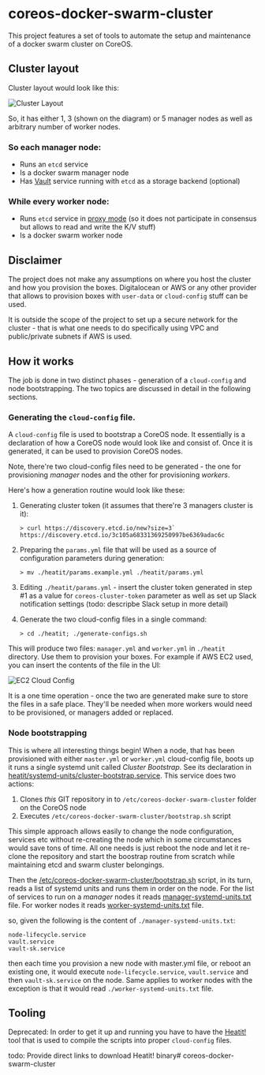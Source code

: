 # coreos-docker-swarm-cluster

This project features a set of tools to automate the setup and maintenance of a docker swarm cluster on CoreOS.

## Cluster layout

Cluster layout would look like this:

![Cluster Layout](https://github.com/pavlo/coreos-docker-swarm-cluster/raw/develop/docs/images/cluster_layout.png)

So, it has either 1, 3 (shown on the diagram) or 5 manager nodes as well as arbitrary number of worker nodes.

### So each manager node:

* Runs an `etcd` service
* Is a docker swarm manager node
* Has [Vault](https://www.vaultproject.io) service running with `etcd` as a storage backend (optional)

### While every worker node:

* Runs `etcd` service in [proxy mode](https://coreos.com/etcd/docs/latest/v2/proxy.html) (so it does not participate in consensus but allows to read and write the K/V stuff)
* Is a docker swarm worker node

## Disclaimer 

The project does not make any assumptions on where you host the cluster and how you provision the boxes. Digitalocean or AWS or any other provider that allows to provision boxes with `user-data` or `cloud-config` stuff can be used.

It is outside the scope of the project to set up a secure network for the cluster - that is what one needs to do specifically using VPC and public/private subnets if AWS is used.


## How it works

The job is done in two distinct phases - generation of a `cloud-config` and node bootstrapping. The two topics are discussed in detail in the following sections.

### Generating the `cloud-config` file.

A `cloud-config` file is used to bootstrap a CoreOS node. It essentially is a declaration of how a CoreOS node would look like and consist of. Once it is generated, it can be used to provision CoreOS nodes.

Note, there're two cloud-config files need to be generated - the one for provisioning *manager* nodes and the other for provisioning *workers*.

Here's how a generation routine would look like these:

1. Generating cluster token (it assumes that there're 3 managers cluster is it):

    ```
    > curl https://discovery.etcd.io/new?size=3`
    https://discovery.etcd.io/3c105a68331369250997be6369adac6c
    ```

2. Preparing the `params.yml` file that will be used as a source of configuration parameters during generation:

    ```
    > mv ./heatit/params.example.yml ./heatit/params.yml
    ```

3. Editing `./heatit/params.yml` - insert the cluster token generated in step #1 as a value for `coreos-cluster-token` parameter as well as set up Slack notification settings (todo: descripbe Slack setup in more detail)

4. Generate the two cloud-config files in a single command:

    ```
    > cd ./heatit; ./generate-configs.sh
    ```

This will produce two files: `manager.yml` and `worker.yml` in `./heatit` directory. Use them to provision your boxes. For example if AWS EC2 used, you can insert the contents of the file in the UI:

![EC2 Cloud Config](https://github.com/pavlo/coreos-docker-swarm-cluster/raw/develop/docs/images/cloud_config_aws_ec2.png) 

It is a one time operation - once the two are generated make sure to store the files in a safe place. They'll be needed when more workers would need to be provisioned, or managers added or replaced.

### Node bootstrapping

This is where all interesting things begin! When a node, that has been provisioned with either `master.yml` or `worker.yml` cloud-config file, boots up it runs a single systemd unit called *Cluster Bootstrap*. See its declaration in [heatit/systemd-units/cluster-bootstrap.service](heatit/systemd-units/bootstrap.sh). This service does two actions:

1. Clones *this* GIT repository in to `/etc/coreos-docker-swarm-cluster` folder on the CoreOS node
2. Executes `/etc/coreos-docker-swarm-cluster/bootstrap.sh` script

This simple approach allows easily to change the node configuration, services etc without re-creating the node which in some circumstances would save tons of time. All one needs is just reboot the node and let it re-clone the repository and start the boostrap routine from scratch while maintaining etcd and swarm cluster belongings. 

Then the [/etc/coreos-docker-swarm-cluster/bootstrap.sh](bootstrap.sh) script, in its turn, reads a list of systemd units and runs them in order on the node. For the list of services to run on a *manager* nodes it reads [manager-systemd-units.txt](manager-systemd-units.txt) file. For worker nodes it reads [worker-systemd-units.txt](worker-systemd-units.txt) file. 

so, given the following is the content of `./manager-systemd-units.txt`:

    node-lifecycle.service
    vault.service
    vault-sk.service

then each time you provision a new node with master.yml file, or reboot an existing one, it would execute `node-lifecycle.service`, `vault.service` and then `vault-sk.service` on the node. Same applies to worker nodes with the exception is that it would read `./worker-systemd-units.txt` file.

## Tooling

Deprecated: In order to get it up and running you have to have the [Heatit!](https://github.com/pavlo/heatit) tool that is used to compile the  scripts into proper `cloud-config` files. 

todo: Provide direct links to download Heatit! binary# coreos-docker-swarm-cluster
